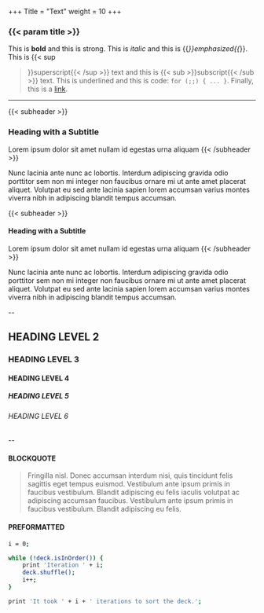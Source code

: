 +++
Title = "Text"
weight = 10
+++

### {{< param title >}}

This is **bold** and this is strong. This is _italic_ and this is {{<em>}}emphasized{{</em>}}. This is {{< sup
>}}superscript{{< /sup >}} text and this is {{< sub >}}subscript{{< /sub >}} text. This is underlined and this is code:
`for (;;) { ... }`. Finally, this is a [link](https:/example.com).

----

{{< subheader >}}

### Heading with a Subtitle

Lorem ipsum dolor sit amet nullam id egestas urna aliquam
{{< /subheader >}}

Nunc lacinia ante nunc ac lobortis. Interdum adipiscing gravida odio porttitor sem non mi integer non faucibus ornare mi
ut ante amet placerat aliquet. Volutpat eu sed ante lacinia sapien lorem accumsan varius montes viverra nibh in
adipiscing blandit tempus accumsan.

{{< subheader >}}

#### Heading with a Subtitle

Lorem ipsum dolor sit amet nullam id egestas urna aliquam
{{< /subheader >}}

Nunc lacinia ante nunc ac lobortis. Interdum adipiscing gravida odio porttitor sem non mi integer non faucibus ornare mi
ut ante amet placerat aliquet. Volutpat eu sed ante lacinia sapien lorem accumsan varius montes viverra nibh in
adipiscing blandit tempus accumsan.

--

## HEADING LEVEL 2

### HEADING LEVEL 3

#### HEADING LEVEL 4

##### HEADING LEVEL 5

###### HEADING LEVEL 6

--

#### BLOCKQUOTE

> Fringilla nisl. Donec accumsan interdum nisi, quis tincidunt felis sagittis eget tempus euismod. Vestibulum ante ipsum
> primis in faucibus vestibulum. Blandit adipiscing eu felis iaculis volutpat ac adipiscing accumsan faucibus.
> Vestibulum ante ipsum primis in faucibus vestibulum. Blandit adipiscing eu felis.

#### PREFORMATTED

```sh
i = 0;

while (!deck.isInOrder()) {
    print 'Iteration ' + i;
    deck.shuffle();
    i++;
}

print 'It took ' + i + ' iterations to sort the deck.';
```
